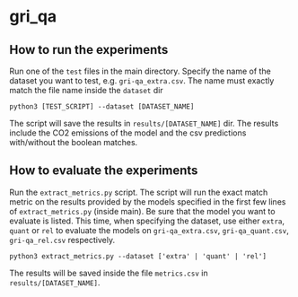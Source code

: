 # gri_qa

## How to run the experiments

Run one of the `test` files in the main directory. Specify the name of the dataset you want to test, e.g. `gri-qa_extra.csv`. The name must exactly match the file name inside the `dataset` dir

```
python3 [TEST_SCRIPT] --dataset [DATASET_NAME]
```

The script will save the results in `results/[DATASET_NAME]` dir. The results include the CO2 emissions of the model and the csv predictions with/without the boolean matches.

## How to evaluate the experiments

Run the `extract_metrics.py` script. The script will run the exact match metric on the results provided by the models specified in the first few lines of `extract_metrics.py` (inside main). Be sure that the model you want to evaluate is listed. This time, when specifying the dataset, use either `extra`, `quant` or `rel` to evaluate the models on `gri-qa_extra.csv`, `gri-qa_quant.csv`, `gri-qa_rel.csv` respectively.

```
python3 extract_metrics.py --dataset ['extra' | 'quant' | 'rel']
```

The results will be saved inside the file `metrics.csv` in `results/[DATASET_NAME]`.
